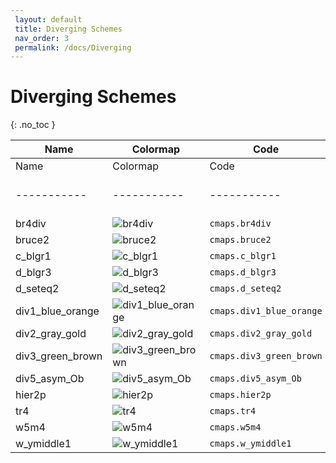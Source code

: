 ```yaml
--- 
 layout: default 
 title: Diverging Schemes 
 nav_order: 3
 permalink: /docs/Diverging 
--- 
```


# Diverging Schemes
{: .no_toc } 

| Name        | Colormap    | Code       | Levels     | 
| ----------- | ----------- | -----------| -----------| 
| Name        | Colormap    | Code       | Levels     | 
| ----------- | ----------- | -----------| -----------| 
| br4div| ![br4div](/colormaps/assets/images/sciviz/br4div.png) | ```cmaps.br4div``` | 256| 
| bruce2| ![bruce2](/colormaps/assets/images/sciviz/bruce2.png) | ```cmaps.bruce2``` | 256| 
| c_blgr1| ![c_blgr1](/colormaps/assets/images/sciviz/c_blgr1.png) | ```cmaps.c_blgr1``` | 256| 
| d_blgr3| ![d_blgr3](/colormaps/assets/images/sciviz/d_blgr3.png) | ```cmaps.d_blgr3``` | 256| 
| d_seteq2| ![d_seteq2](/colormaps/assets/images/sciviz/d_seteq2.png) | ```cmaps.d_seteq2``` | 256| 
| div1_blue_orange| ![div1_blue_orange](/colormaps/assets/images/sciviz/div1_blue_orange.png) | ```cmaps.div1_blue_orange``` | 256| 
| div2_gray_gold| ![div2_gray_gold](/colormaps/assets/images/sciviz/div2_gray_gold.png) | ```cmaps.div2_gray_gold``` | 256| 
| div3_green_brown| ![div3_green_brown](/colormaps/assets/images/sciviz/div3_green_brown.png) | ```cmaps.div3_green_brown``` | 256| 
| div5_asym_Ob| ![div5_asym_Ob](/colormaps/assets/images/sciviz/div5_asym_Ob.png) | ```cmaps.div5_asym_Ob``` | 256| 
| hier2p| ![hier2p](/colormaps/assets/images/sciviz/hier2p.png) | ```cmaps.hier2p``` | 256| 
| tr4| ![tr4](/colormaps/assets/images/sciviz/tr4.png) | ```cmaps.tr4``` | 256| 
| w5m4| ![w5m4](/colormaps/assets/images/sciviz/w5m4.png) | ```cmaps.w5m4``` | 256| 
| w_ymiddle1| ![w_ymiddle1](/colormaps/assets/images/sciviz/w_ymiddle1.png) | ```cmaps.w_ymiddle1``` | 256| 